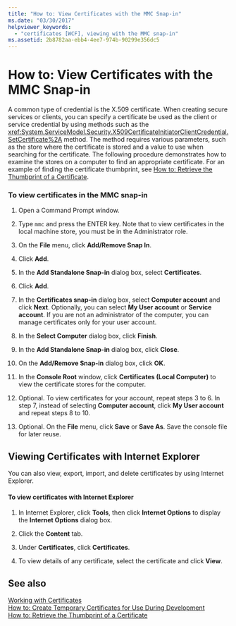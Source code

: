 ```yaml
---
title: "How to: View Certificates with the MMC Snap-in"
ms.date: "03/30/2017"
helpviewer_keywords: 
  - "certificates [WCF], viewing with the MMC snap-in"
ms.assetid: 2b8782aa-ebb4-4ee7-974b-90299e356dc5
---
```

# How to: View Certificates with the MMC Snap-in
A common type of credential is the X.509 certificate. When creating secure services or clients, you can specify a certificate be used as the client or service credential by using methods such as the <xref:System.ServiceModel.Security.X509CertificateInitiatorClientCredential.SetCertificate%2A> method. The method requires various parameters, such as the store where the certificate is stored and a value to use when searching for the certificate. The following procedure demonstrates how to examine the stores on a computer to find an appropriate certificate. For an example of finding the certificate thumbprint, see [How to: Retrieve the Thumbprint of a Certificate](../../../../docs/framework/wcf/feature-details/how-to-retrieve-the-thumbprint-of-a-certificate.md).  
  
### To view certificates in the MMC snap-in  
  
1.  Open a Command Prompt window.  
  
2.  Type `mmc` and press the ENTER key. Note that to view certificates in the local machine store, you must be in the Administrator role.  
  
3.  On the **File** menu, click **Add/Remove Snap In**.  
  
4.  Click **Add**.  
  
5.  In the **Add Standalone Snap-in** dialog box, select **Certificates**.  
  
6.  Click **Add**.  
  
7.  In the **Certificates snap-in** dialog box, select **Computer account** and click **Next**. Optionally, you can select **My User account** or **Service account**. If you are not an administrator of the computer, you can manage certificates only for your user account.  
  
8.  In the **Select Computer** dialog box, click **Finish**.  
  
9. In the **Add Standalone Snap-in** dialog box, click **Close**.  
  
10. On the **Add/Remove Snap-in** dialog box, click **OK**.  
  
11. In the **Console Root** window, click **Certificates (Local Computer)** to view the certificate stores for the computer.  
  
12. Optional. To view certificates for your account, repeat steps 3 to 6. In step 7, instead of selecting **Computer account**, click **My User account** and repeat steps 8 to 10.  
  
13. Optional. On the **File** menu, click **Save** or **Save As**. Save the console file for later reuse.  
  
## Viewing Certificates with Internet Explorer  
 You can also view, export, import, and delete certificates by using Internet Explorer.  
  
#### To view certificates with Internet Explorer  
  
1.  In Internet Explorer, click **Tools**, then click **Internet Options** to display the **Internet Options** dialog box.  
  
2.  Click the **Content** tab.  
  
3.  Under **Certificates**, click **Certificates**.  
  
4.  To view details of any certificate, select the certificate and click **View**.  
  
## See also
 [Working with Certificates](../../../../docs/framework/wcf/feature-details/working-with-certificates.md)  
 [How to: Create Temporary Certificates for Use During Development](../../../../docs/framework/wcf/feature-details/how-to-create-temporary-certificates-for-use-during-development.md)  
 [How to: Retrieve the Thumbprint of a Certificate](../../../../docs/framework/wcf/feature-details/how-to-retrieve-the-thumbprint-of-a-certificate.md)
